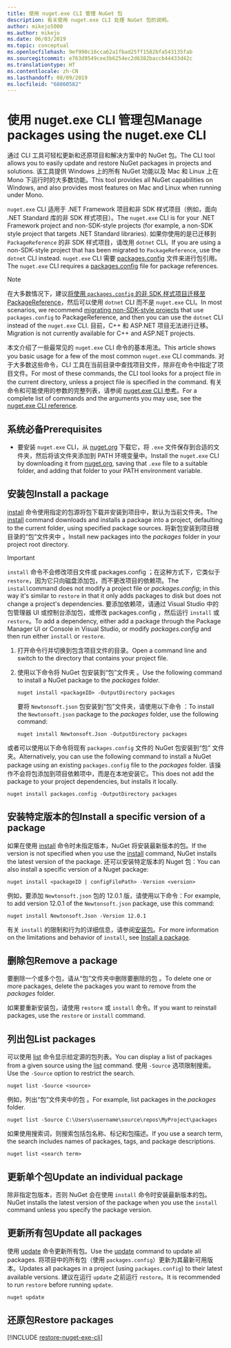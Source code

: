 ```yaml
---
title: 使用 nuget.exe CLI 管理 NuGet 包
description: 有关使用 nuget.exe CLI 处理 NuGet 包的说明。
author: mikejo5000
ms.author: mikejo
ms.date: 06/03/2019
ms.topic: conceptual
ms.openlocfilehash: 9ef990c16cca62a1fbad25ff1582bfa543135fab
ms.sourcegitcommit: e763d9549cee3b6254ec2d6382baccb44433d42c
ms.translationtype: HT
ms.contentlocale: zh-CN
ms.lasthandoff: 08/09/2019
ms.locfileid: "68860582"
---
```

# <a name="manage-packages-using-the-nugetexe-cli"></a><span data-ttu-id="6d604-103">使用 nuget.exe CLI 管理包</span><span class="sxs-lookup"><span data-stu-id="6d604-103">Manage packages using the nuget.exe CLI</span></span>

<span data-ttu-id="6d604-104">通过 CLI 工具可轻松更新和还原项目和解决方案中的 NuGet 包。</span><span class="sxs-lookup"><span data-stu-id="6d604-104">The CLI tool allows you to easily update and restore NuGet packages in projects and solutions.</span></span> <span data-ttu-id="6d604-105">该工具提供 Windows 上的所有 NuGet 功能以及 Mac 和 Linux 上在 Mono 下运行时的大多数功能。</span><span class="sxs-lookup"><span data-stu-id="6d604-105">This tool provides all NuGet capabilities on Windows, and also provides most features on Mac and Linux when running under Mono.</span></span>

<span data-ttu-id="6d604-106">`nuget.exe` CLI 适用于 .NET Framework 项目和非 SDK 样式项目（例如，面向 .NET Standard 库的非 SDK 样式项目）。</span><span class="sxs-lookup"><span data-stu-id="6d604-106">The `nuget.exe` CLI is for your .NET Framework project and non-SDK-style projects (for example, a non-SDK style project that targets .NET Standard libraries).</span></span> <span data-ttu-id="6d604-107">如果你使用的是已迁移到 `PackageReference` 的非 SDK 样式项目，请改用 `dotnet` CLI。</span><span class="sxs-lookup"><span data-stu-id="6d604-107">If you are using a non-SDK-style project that has been migrated to `PackageReference`, use the `dotnet` CLI instead.</span></span> <span data-ttu-id="6d604-108">`nuget.exe` CLI 需要 [packages.config](../reference/packages-config.md) 文件来进行包引用。</span><span class="sxs-lookup"><span data-stu-id="6d604-108">The `nuget.exe` CLI requires a [packages.config](../reference/packages-config.md) file for package references.</span></span>

> [!NOTE]
> <span data-ttu-id="6d604-109">在大多数情况下，建议[将使用 `packages.config` 的非 SDK 样式项目迁移至 PackageReference](../reference/migrate-packages-config-to-package-reference.md)，然后可以使用 `dotnet` CLI 而不是 `nuget.exe` CLI。</span><span class="sxs-lookup"><span data-stu-id="6d604-109">In most scenarios, we recommend [migrating non-SDK-style projects](../reference/migrate-packages-config-to-package-reference.md) that use `packages.config` to PackageReference, and then you can use the `dotnet` CLI instead of the `nuget.exe` CLI.</span></span> <span data-ttu-id="6d604-110">目前，C++ 和 ASP.NET 项目无法进行迁移。</span><span class="sxs-lookup"><span data-stu-id="6d604-110">Migration is not currently available for C++ and ASP.NET projects.</span></span>

<span data-ttu-id="6d604-111">本文介绍了一些最常见的 `nuget.exe` CLI 命令的基本用法。</span><span class="sxs-lookup"><span data-stu-id="6d604-111">This article shows you basic usage for a few of the most common `nuget.exe` CLI commands.</span></span> <span data-ttu-id="6d604-112">对于大多数这些命令，CLI 工具在当前目录中查找项目文件，除非在命令中指定了项目文件。</span><span class="sxs-lookup"><span data-stu-id="6d604-112">For most of these commands, the CLI tool looks for a project file in the current directory, unless a project file is specified in the command.</span></span> <span data-ttu-id="6d604-113">有关命令和可能使用的参数的完整列表，请参阅 [nuget.exe CLI 参考](../reference/nuget-exe-cli-reference.md)。</span><span class="sxs-lookup"><span data-stu-id="6d604-113">For a complete list of commands and the arguments you may use, see the [nuget.exe CLI reference](../reference/nuget-exe-cli-reference.md).</span></span>

## <a name="prerequisites"></a><span data-ttu-id="6d604-114">系统必备</span><span class="sxs-lookup"><span data-stu-id="6d604-114">Prerequisites</span></span>

- <span data-ttu-id="6d604-115">要安装 `nuget.exe` CLI，从 [nuget.org](https://dist.nuget.org/win-x86-commandline/latest/nuget.exe) 下载它，将 `.exe` 文件保存到合适的文件夹，然后将该文件夹添加到 PATH 环境变量中。</span><span class="sxs-lookup"><span data-stu-id="6d604-115">Install the `nuget.exe` CLI by downloading it from [nuget.org](https://dist.nuget.org/win-x86-commandline/latest/nuget.exe), saving that `.exe` file to a suitable folder, and adding that folder to your PATH environment variable.</span></span>

## <a name="install-a-package"></a><span data-ttu-id="6d604-116">安装包</span><span class="sxs-lookup"><span data-stu-id="6d604-116">Install a package</span></span>

<span data-ttu-id="6d604-117">[install](../reference/cli-reference/cli-ref-install.md) 命令使用指定的包源将包下载并安装到项目中，默认为当前文件夹。</span><span class="sxs-lookup"><span data-stu-id="6d604-117">The [install](../reference/cli-reference/cli-ref-install.md) command downloads and installs a package into a project, defaulting to the current folder, using specified package sources.</span></span> <span data-ttu-id="6d604-118">将新包安装到项目根目录的“包”文件夹中  。</span><span class="sxs-lookup"><span data-stu-id="6d604-118">Install new packages into the *packages* folder in your project root directory.</span></span>

> [!IMPORTANT]
> <span data-ttu-id="6d604-119">`install` 命令不会修改项目文件或 packages.config  ；在这种方式下，它类似于 `restore`，因为它只向磁盘添加包，而不更改项目的依赖项。</span><span class="sxs-lookup"><span data-stu-id="6d604-119">The `install`command does not modify a project file or *packages.config*; in this way it's similar to `restore` in that it only adds packages to disk but does not change a project's dependencies.</span></span> <span data-ttu-id="6d604-120">要添加依赖项，请通过 Visual Studio 中的包管理器 UI 或控制台添加包，或修改 packages.config  ，然后运行 `install` 或 `restore`。</span><span class="sxs-lookup"><span data-stu-id="6d604-120">To add a dependency, either add a package through the Package Manager UI or Console in Visual Studio, or modify *packages.config* and then run either `install` or `restore`.</span></span>

1. <span data-ttu-id="6d604-121">打开命令行并切换到包含项目文件的目录。</span><span class="sxs-lookup"><span data-stu-id="6d604-121">Open a command line and switch to the directory that contains your project file.</span></span>

2. <span data-ttu-id="6d604-122">使用以下命令将 NuGet 包安装到“包”文件夹  。</span><span class="sxs-lookup"><span data-stu-id="6d604-122">Use the following command to install a NuGet package to the *packages* folder.</span></span>

    ```cli
    nuget install <packageID> -OutputDirectory packages
    ```

    <span data-ttu-id="6d604-123">要将 `Newtonsoft.json` 包安装到“包”文件夹，请使用以下命令  ：</span><span class="sxs-lookup"><span data-stu-id="6d604-123">To install the `Newtonsoft.json` package to the *packages* folder, use the following command:</span></span>

    ```cli
    nuget install Newtonsoft.Json -OutputDirectory packages
    ```

<span data-ttu-id="6d604-124">或者可以使用以下命令将现有 `packages.config` 文件的 NuGet 包安装到“包”  文件夹。</span><span class="sxs-lookup"><span data-stu-id="6d604-124">Alternatively, you can use the following command to install a NuGet package using an existing `packages.config` file to the *packages* folder.</span></span> <span data-ttu-id="6d604-125">该操作不会将包添加到项目依赖项中，而是在本地安装它。</span><span class="sxs-lookup"><span data-stu-id="6d604-125">This does not add the package to your project dependencies, but installs it locally.</span></span>

```cli
nuget install packages.config -OutputDirectory packages
```

## <a name="install-a-specific-version-of-a-package"></a><span data-ttu-id="6d604-126">安装特定版本的包</span><span class="sxs-lookup"><span data-stu-id="6d604-126">Install a specific version of a package</span></span>

<span data-ttu-id="6d604-127">如果在使用 [install](../reference/cli-reference/cli-ref-install.md) 命令时未指定版本，NuGet 将安装最新版本的包。</span><span class="sxs-lookup"><span data-stu-id="6d604-127">If the version is not specified when you use the [install](../reference/cli-reference/cli-ref-install.md) command, NuGet installs the latest version of the package.</span></span> <span data-ttu-id="6d604-128">还可以安装特定版本的 Nuget 包：</span><span class="sxs-lookup"><span data-stu-id="6d604-128">You can also install a specific version of a Nuget package:</span></span>

```cli
nuget install <packageID | configFilePath> -Version <version>
```

<span data-ttu-id="6d604-129">例如，要添加 `Newtonsoft.json` 包的 12.0.1 版，请使用以下命令：</span><span class="sxs-lookup"><span data-stu-id="6d604-129">For example, to add version 12.0.1 of the `Newtonsoft.json` package, use this command:</span></span>

```cli
nuget install Newtonsoft.Json -Version 12.0.1
```

<span data-ttu-id="6d604-130">有关 `install` 的限制和行为的详细信息，请参阅[安装包](#install-a-package)。</span><span class="sxs-lookup"><span data-stu-id="6d604-130">For more information on the limitations and behavior of `install`, see [Install a package](#install-a-package).</span></span>

## <a name="remove-a-package"></a><span data-ttu-id="6d604-131">删除包</span><span class="sxs-lookup"><span data-stu-id="6d604-131">Remove a package</span></span>

<span data-ttu-id="6d604-132">要删除一个或多个包，请从“包”文件夹中删除要删除的包  。</span><span class="sxs-lookup"><span data-stu-id="6d604-132">To delete one or more packages, delete the packages you want to remove from the *packages* folder.</span></span>

<span data-ttu-id="6d604-133">如果要重新安装包，请使用 `restore` 或 `install` 命令。</span><span class="sxs-lookup"><span data-stu-id="6d604-133">If you want to reinstall packages, use the `restore` or `install` command.</span></span>

## <a name="list-packages"></a><span data-ttu-id="6d604-134">列出包</span><span class="sxs-lookup"><span data-stu-id="6d604-134">List packages</span></span>

<span data-ttu-id="6d604-135">可以使用 [list](../reference/cli-reference/cli-ref-list.md) 命令显示给定源的包列表。</span><span class="sxs-lookup"><span data-stu-id="6d604-135">You can display a list of packages from a given source using the [list](../reference/cli-reference/cli-ref-list.md) command.</span></span> <span data-ttu-id="6d604-136">使用 `-Source` 选项限制搜索。</span><span class="sxs-lookup"><span data-stu-id="6d604-136">Use the `-Source` option to restrict the search.</span></span>

```cli
nuget list -Source <source>
```

<span data-ttu-id="6d604-137">例如，列出“包”文件夹中的包  。</span><span class="sxs-lookup"><span data-stu-id="6d604-137">For example, list packages in the *packages* folder.</span></span>

```cli
nuget list -Source C:\Users\username\source\repos\MyProject\packages
```

<span data-ttu-id="6d604-138">如果使用搜索词，则搜索包括包名称、标记和包描述。</span><span class="sxs-lookup"><span data-stu-id="6d604-138">If you use a search term, the search includes names of packages, tags, and package descriptions.</span></span>

```cli
nuget list <search term>
```

## <a name="update-an-individual-package"></a><span data-ttu-id="6d604-139">更新单个包</span><span class="sxs-lookup"><span data-stu-id="6d604-139">Update an individual package</span></span>

<span data-ttu-id="6d604-140">除非指定包版本，否则 NuGet 会在使用 `install` 命令时安装最新版本的包。</span><span class="sxs-lookup"><span data-stu-id="6d604-140">NuGet installs the latest version of the package when you use the `install` command unless you specify the package version.</span></span>

## <a name="update-all-packages"></a><span data-ttu-id="6d604-141">更新所有包</span><span class="sxs-lookup"><span data-stu-id="6d604-141">Update all packages</span></span>

<span data-ttu-id="6d604-142">使用 [update](../reference/cli-reference/cli-ref-update.md) 命令更新所有包。</span><span class="sxs-lookup"><span data-stu-id="6d604-142">Use the [update](../reference/cli-reference/cli-ref-update.md) command to update all packages.</span></span> <span data-ttu-id="6d604-143">将项目中的所有包（使用 `packages.config`）更新为其最新可用版本。</span><span class="sxs-lookup"><span data-stu-id="6d604-143">Updates all packages in a project (using `packages.config`) to their latest available versions.</span></span> <span data-ttu-id="6d604-144">建议在运行 `update` 之前运行 `restore`。</span><span class="sxs-lookup"><span data-stu-id="6d604-144">It is recommended to run `restore` before running `update`.</span></span>

```cli
nuget update
```

## <a name="restore-packages"></a><span data-ttu-id="6d604-145">还原包</span><span class="sxs-lookup"><span data-stu-id="6d604-145">Restore packages</span></span>

[!INCLUDE [restore-nuget-exe-cli](includes/restore-nuget-exe-cli.md)]